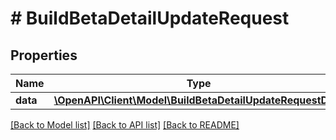 # # BuildBetaDetailUpdateRequest

## Properties

Name | Type | Description | Notes
------------ | ------------- | ------------- | -------------
**data** | [**\OpenAPI\Client\Model\BuildBetaDetailUpdateRequestData**](BuildBetaDetailUpdateRequestData.md) |  | 

[[Back to Model list]](../../README.md#documentation-for-models) [[Back to API list]](../../README.md#documentation-for-api-endpoints) [[Back to README]](../../README.md)


